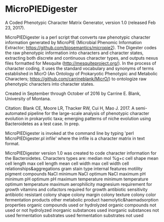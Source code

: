 # MicroPIEDigester
A Coded Phenotypic Character Matrix Generator, version 1.0 (released Feb 23, 2017).

MicroPIEDigester is a perl script that converts raw phenotypic character information generated by MicroPIE (Microbial Phenomic Information Extractor; https://github.com/biosemantics/micropie2).  The Digester codes the raw phenotypic information into characters and character states, extracting both discrete and continuous character types, and outputs nexus files formatted for Mesquite (http://mesquiteproject.org/).  In the process of character coding, it uses the standard vocabulary and synonyms of terms established in MicrO (An Ontology of Prokaryotic Phenotypic and Metabolic Characters; https://github.com/carrineblank/MicrO/) to ontologize raw phenotypic characters into character states.

Created in September through October of 2016 by Carrine E. Blank, University of Montana.  

Citation: Blank CE, Moore LR, Thacker RW, Cui H, Mao J.  2017.  A semi-automated pipeline for the large-scale analysis of phenotypic character evolution in prokaryotic taxa; emerging patterns of niche evolution using Bacteroidetes as a test case.  In prep.


MicroPIEDigester is invoked at the command line by typing 'perl MicroPIEDigester.pl infile' where the infile is a character matrix in text format.

MicroPIEDigester version 1.0 was created to code character information for the Bacteroidetes.  Characters types are:
median mol %g+c
cell shape
mean cell length
max cell length
mean cell width
max cell width
cell relationships&aggregations
gram stain type
internal features
motility
pigment compounds
NaCl minimum
NaCl optimum
NaCl maximum
pH minimum
pH optimum
pH maximum
temperature minimum
temperature optimum
temperature maximum
aerophilicity
magnesium requirement for growth
vitamins and cofactors required for growth
antibiotic sensitivity
antibiotic resistant
colony shape
colony margin
colony texture
colony color
fermentation products
other metabolic product
haemolytic&haemadsorption properties
organic compounds used or hydrolyzed
organic compounds not used or not hydrolyzed
inorganic substances used
inorganic substances not used
fermentation substrates used
fermentation substrates not used
